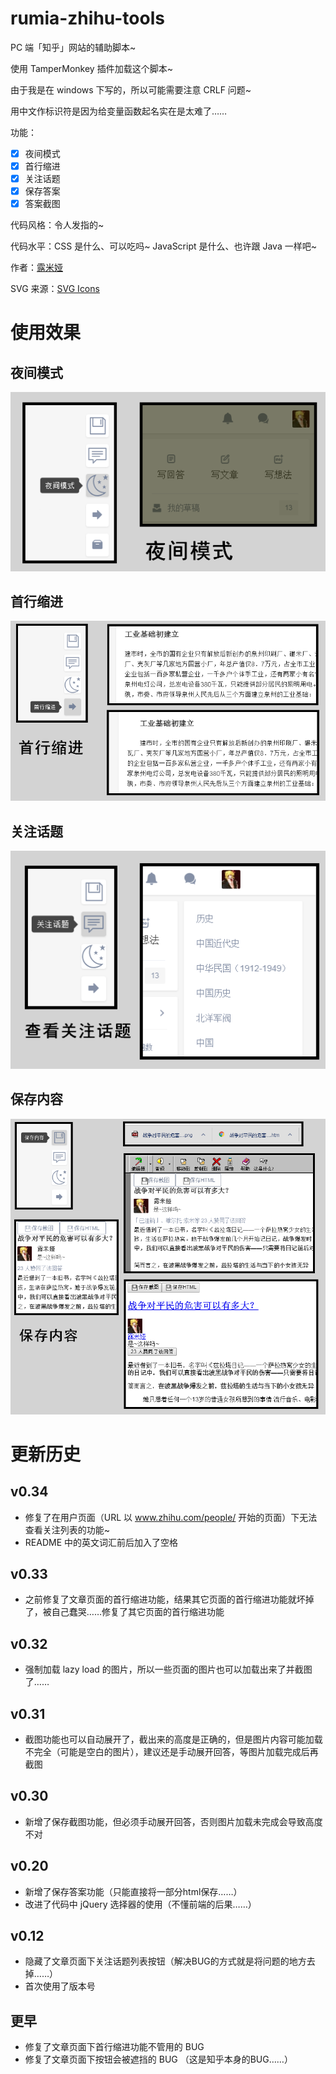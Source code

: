 # rumia-zhihu-tools
PC 端「知乎」网站的辅助脚本~

使用 TamperMonkey 插件加载这个脚本~

由于我是在 windows 下写的，所以可能需要注意 CRLF 问题~

用中文作标识符是因为给变量函数起名实在是太难了……

功能：
- [x] 夜间模式
- [x] 首行缩进
- [x] 关注话题
- [x] 保存答案
- [x] 答案截图

代码风格：令人发指的~

代码水平：CSS 是什么、可以吃吗~
JavaScript 是什么、也许跟 Java 一样吧~

作者：[露米娅](https://www.zhihu.com/people/lu-mi-ya-56/)

SVG 来源：[SVG Icons](http://svgicons.sparkk.fr/)

# 使用效果
## 夜间模式
![夜间模式](./images/1.png)
## 首行缩进
![首行缩进](./images/2.png)
## 关注话题
![关注话题](./images/3.png)
## 保存内容
![保存内容](./images/4.png)

# 更新历史
## v0.34
- 修复了在用户页面（URL 以 www.zhihu.com/people/ 开始的页面）下无法查看关注列表的功能~
- README 中的英文词汇前后加入了空格

## v0.33
- 之前修复了文章页面的首行缩进功能，结果其它页面的首行缩进功能就坏掉了，被自己蠢哭……修复了其它页面的首行缩进功能

## v0.32
- 强制加载 lazy load 的图片，所以一些页面的图片也可以加载出来了并截图了……

## v0.31
- 截图功能也可以自动展开了，截出来的高度是正确的，但是图片内容可能加载不完全（可能是空白的图片），建议还是手动展开回答，等图片加载完成后再截图

## v0.30
- 新增了保存截图功能，但必须手动展开回答，否则图片加载未完成会导致高度不对

## v0.20
- 新增了保存答案功能（只能直接将一部分html保存……）
- 改进了代码中 jQuery 选择器的使用（不懂前端的后果……）

## v0.12
- 隐藏了文章页面下关注话题列表按钮（解决BUG的方式就是将问题的地方去掉……）
- 首次使用了版本号

## 更早
- 修复了文章页面下首行缩进功能不管用的 BUG
- 修复了文章页面下按钮会被遮挡的 BUG （这是知乎本身的BUG……）


